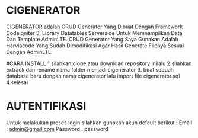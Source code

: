 # CIGENERATOR
CIGENERATOR adalah CRUD Generator Yang Dibuat Dengan Framework Codeigniter 3, Library Datatables Serverside Untuk Memnampilkan Data Dan Template AdminLTE.
CRUD Generator Yang Saya Gunakan Adalah Harviacode Yang Sudah Dimodifikasi Agar Hasil Generate Filenya Sesuai Dengan AdminLTE.

#CARA INSTALL
1.silahkan clone atau download repository inilalu
2.silahkan extrack dan rename nama folder menjadi cigenerator
3. buat sebuah database baru dengan nama cigenerator lalu import file cigenerator.sql
4.selesai

# AUTENTIFIKASI
Untuk melakukan proses login silahkan gunakan akun default berikut :
Email : admin@gmail.com
Password : password
